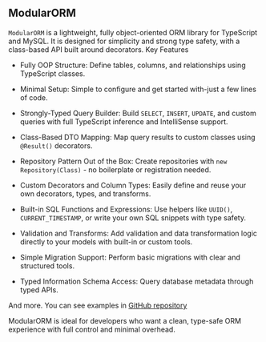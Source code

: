 ## ModularORM

`ModularORM` is a lightweight, fully object-oriented ORM library for TypeScript and MySQL. It is designed for simplicity and strong type safety, with a class-based API built around decorators.
Key Features

- Fully OOP Structure: Define tables, columns, and relationships using TypeScript classes.

- Minimal Setup: Simple to configure and get started with-just a few lines of code.

- Strongly-Typed Query Builder: Build `SELECT`, `INSERT`, `UPDATE`, and custom queries with full TypeScript inference and IntelliSense support.

- Class-Based DTO Mapping: Map query results to custom classes using `@Result()` decorators.

- Repository Pattern Out of the Box: Create repositories with `new Repository(Class)` - no boilerplate or registration needed.

- Custom Decorators and Column Types: Easily define and reuse your own decorators, types, and transforms.

- Built-in SQL Functions and Expressions: Use helpers like `UUID()`, `CURRENT_TIMESTAMP`, or write your own SQL snippets with type safety.

- Validation and Transforms: Add validation and data transformation logic directly to your models with built-in or custom tools.

- Simple Migration Support: Perform basic migrations with clear and structured tools.

- Typed Information Schema Access: Query database metadata through typed APIs.

And more. You can see examples in [GitHub repository](https://github.com/KoP3YkA/ModularORM/tree/main/example)

ModularORM is ideal for developers who want a clean, type-safe ORM experience with full control and minimal overhead.